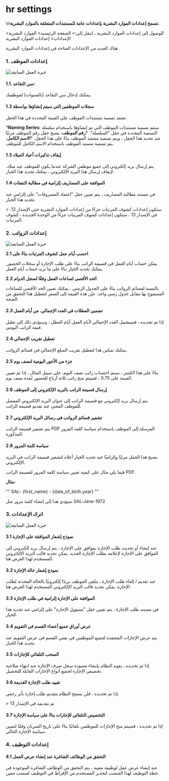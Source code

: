 # hr settings

\n**تسمح إعدادات الموارد البشرية بإعدادات عامة للمستندات المتعلقة بالموارد البشرية.**

للوصول إلى إعدادات الموارد البشرية ، انتقل إلى:> الصفحة الرئيسية> الموارد البشرية> الإعدادات> إعدادات الموارد البشرية

هناك العديد من الإعدادات المتاحة في إعدادات الموارد البشرية.

### 1. إعدادات الموظف

![خبرة العمل السابقة](https://docs.erpnext.com/files/hr-settings1.png)

#### 1.1. سن التقاعد:

يمكنك إدخال سن التقاعد (بالسنوات) لموظفيك.

#### 1.2 سجلات الموظفين التي سيتم إنشاؤها بواسطة

تعتمد تسمية مستندات الموظف على القيمة المحددة في هذا الحقل.

\***Naming Series**: ستتم تسمية مستندات الموظف التي تم إنشاؤها باستخدام سلسلة التسمية المحددة في حقل "السلسلة". \***رقم الموظف**: يصبح حقل رقم الموظف مرئيًا عند تحديد هذا الحقل ، ويتم تسمية مستند الموظف بناءً على هذا الحقل. \***الاسم الكامل**: يتم تسمية مستند الموظف باستخدام الاسم الكامل للموظف.

#### 1.3 إيقاف تذكيرات أعياد الميلاد

يتم إرسال بريد إلكتروني إلى جميع موظفي الشركة عندما يكون للموظف عيد ميلاد. لإيقاف إرسال هذا البريد الإلكتروني ، يمكنك تحديد هذا الخيار.

#### 1.4 الموافقة على المصاريف إلزامية في مطالبة النفقات

في مستند مطالبة المصاريف ، يتم تعيين حقل "اعتماد المصروفات" على إلزامي عند تحديد هذا الخيار.

\> ستكون إعدادات كشوف المرتبات جزءًا من إعدادات الموارد البشرية حتى الإصدار 12. في الإصدار 13 ، ستكون إعدادات كشوف المرتبات جزءًا من الوحدة الجديدة ، كشوف المرتبات.

### 2. إعدادات الرواتب

![خبرة العمل السابقة](https://docs.erpnext.com/files/hr-settings2.png)

**2.1 احسب أيام عمل كشوف المرتبات بناءً على**

يمكن حساب أيام العمل في قسيمة الراتب بناءً على طلب الإجازة أو سجلات الحضور. يمكنك تحديد الخيار بناءً على ما تريد حساب أيام العمل.

**2.2 الحد الأقصى لساعات العمل وفقًا لسجل الدوام**

بالنسبة لقسائم الرواتب بناءً على الجدول الزمني ، يمكنك تعيين الحد الأقصى للساعات المسموح بها مقابل جدول زمني واحد. عيّن هذه القيمة إلى الصفر لتعطيل هذا التحقق من الصحة.

#### 2.3 تضمين العطلات في العدد الإجمالي. من أيام العمل

إذا تم تحديده ، فسيشمل العدد الإجمالي لأيام العمل أيام العطل ، وسيؤدي ذلك إلى تقليل قيمة الراتب اليومي.

#### 2.4 تعطيل تقريب الإجمالي

يمكنك تمكين هذا لتعطيل تقريب المبلغ الإجمالي في قسائم الرواتب.

#### 2.5 جزء من الأجور اليومية لنصف يوم

بناءً على هذا الكسر ، سيتم احتساب راتب نصف اليوم. على سبيل المثال ، إذا تم تعيين القيمة على 0.75 ، فسيتم منح راتب ثلاثة أرباع للحضور لمدة نصف يوم.

#### 2.6 إرسال قسيمة الراتب بالبريد الإلكتروني إلى الموظف

يتم إرسال بريد إلكتروني مع قسيمة الراتب إلى عنوان البريد الإلكتروني المفضل للموظف المعني عند تقديم قسيمة الراتب.

#### 2.7 تشفير قسائم الرواتب في رسائل البريد الإلكتروني

يتم تشفير قسيمة الراتب PDF المرسلة إلى الموظف باستخدام سياسة كلمة المرور المذكورة.

#### 2.8 سياسة كلمة المرور

يصبح هذا الحقل مرئيًا وإلزاميًا عند تحديد الخيار أعلاه لتشفير قسيمة الراتب في البريد الإلكتروني.

فيما يلي مثال على كيفية تعيين سياسة كلمة المرور لقسيمة الراتب PDF.

**مثال:**

"" SAL- {first\_name} - {date\_of\_birth.year} ""

سيؤدي هذا إلى إنشاء كلمة مرور مثل SAL-Jane-1972

### 3. اترك الإعدادات

![خبرة العمل السابقة](https://docs.erpnext.com/files/hr-settings3.png)

#### 3.1 نموذج إشعار الموافقة على الإجازة

عند إنشاء أو تحديث طلب الإجازة بموافق على الإجازة ، يتم إرسال بريد إلكتروني إلى الموافق على الإجازة لإعلامه بطلب الإجازة الجديد. يمكن تحديد قالب البريد الإلكتروني المستخدم لهذا الغرض هنا.

#### 3.2 نموذج إشعار حالة الإجازة

عند تقديم / إلغاء طلب الإجازة ، يتلقى الموظف بريدًا إلكترونيًا بالحالة المحدثة لطلب الإجازة. يمكن تحديد قالب البريد الإلكتروني المستخدم لهذا الغرض هنا.

#### 3.3 الموافقة على الإجازة إلزامية في طلب الإجازة

في مستند طلب الإجازة ، يتم تعيين حقل "مسؤول الإجازة" على إلزامي عند تحديد هذا الخيار.

#### 3.4 عرض أوراق جميع أعضاء القسم في التقويم

يتم عرض الإجازات المعتمدة لجميع الموظفين في نفس القسم في عرض التقويم عند تحديد هذا الخيار.

#### 3.5 السحب التلقائي للإجازات

إذا تم تحديده ، يقوم النظام بإنشاء مسودة سجل صرف الإجازة عند انتهاء صلاحية تخصيص الإجازة لجميع أنواع الإجازات القابلة للتحصيل.

#### 3.6 تقييد طلب الإجازة القديمة

إذا تم تحديده ، فلن يسمح النظام بتقديم طلب إجازة بأثر رجعي.

\> تم تقديمه في الإصدار 13

#### 3.7 التخصيص التلقائي للإجازات بناءً على سياسة الإجازة

إذا تم تحديده ، فسيتم منح الإجازات للموظفين تلقائيًا بناءً على تاريخ السريان وفقًا لتعيين سياسة الإجازة الحالي.

### 4. إعدادات التوظيف

#### 4.1 التحقق من الوظائف الشاغرة عند إنشاء عرض العمل

عند إنشاء عرض عمل لوظيفة معينة ، يتم التحقق من الوظائف الشاغرة الموجودة في خطة التوظيف لهذا المنصب لتحذير المستخدم من الإفراط في التوظيف لمنصب معين.
